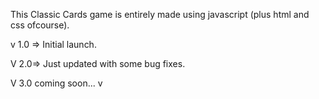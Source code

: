 This Classic Cards game is entirely made using javascript (plus html and css ofcourse).

v 1.0 => Initial launch.

V 2.0=> Just updated with some bug fixes.

V 3.0 coming soon...
v
